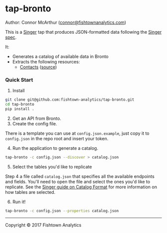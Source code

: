 # tap-bronto

Author: Connor McArthur (connor@fishtownanalytics.com)

This is a [Singer](http://singer.io) tap that produces JSON-formatted data following the [Singer spec](https://github.com/singer-io/getting-started/blob/master/SPEC.md).

It:

- Generates a catalog of available data in Bronto
- Extracts the following resources:
  - [Contacts](http://dev.bronto.com/api/soap/functions/read/readcontacts/) ([source](../blob/master/tap_bronto/endpoints/contact.py))

### Quick Start

1. Install

```bash
git clone git@github.com:fishtown-analytics/tap-bronto.git
cd tap-bronto
pip install .
```

2. Get an API from Bronto.
3. Create the config file.

There is a template you can use at `config.json.example`, just copy it to `config.json` in the repo root and insert your token.

4. Run the application to generate a catalog.

```bash
tap-bronto -c config.json --discover > catalog.json
```

5. Select the tables you'd like to replicate

Step 4 a file called `catalog.json` that specifies all the available endpoints and fields. You'll need to open the file and select the ones you'd like to replicate. See the [Singer guide on Catalog Format](https://github.com/singer-io/getting-started/blob/c3de2a10e10164689ddd6f24fee7289184682c1f/BEST_PRACTICES.md#catalog-format) for more information on how tables are selected.

6. Run it!

```bash
tap-bronto -c config.json --properties catalog.json
```

---

Copyright &copy; 2017 Fishtown Analytics
